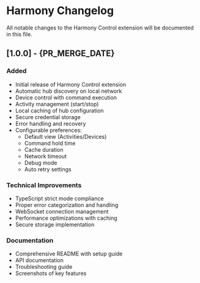 # Harmony Changelog

All notable changes to the Harmony Control extension will be documented in this file.

## [1.0.0] - {PR_MERGE_DATE}

### Added
- Initial release of Harmony Control extension
- Automatic hub discovery on local network
- Device control with command execution
- Activity management (start/stop)
- Local caching of hub configuration
- Secure credential storage
- Error handling and recovery
- Configurable preferences:
  - Default view (Activities/Devices)
  - Command hold time
  - Cache duration
  - Network timeout
  - Debug mode
  - Auto retry settings

### Technical Improvements
- TypeScript strict mode compliance
- Proper error categorization and handling
- WebSocket connection management
- Performance optimizations with caching
- Secure storage implementation

### Documentation
- Comprehensive README with setup guide
- API documentation
- Troubleshooting guide
- Screenshots of key features
